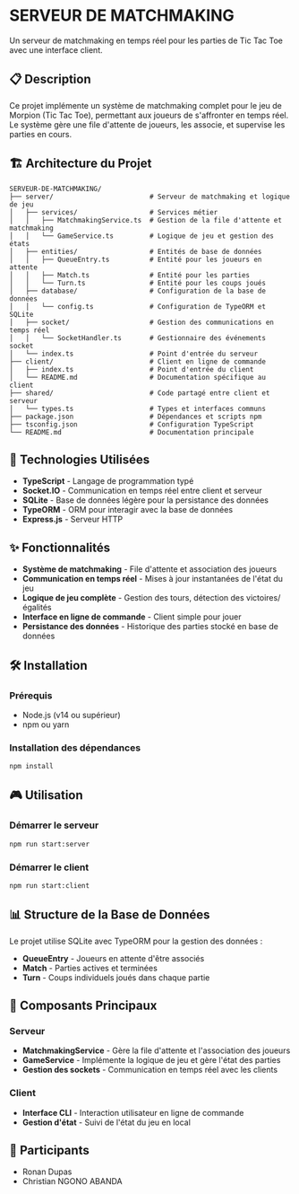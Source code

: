 # SERVEUR DE MATCHMAKING

Un serveur de matchmaking en temps réel pour les parties de Tic Tac Toe avec une interface client.

## 📋 Description

Ce projet implémente un système de matchmaking complet pour le jeu de Morpion (Tic Tac Toe), permettant aux joueurs de s'affronter en temps réel. Le système gère une file d'attente de joueurs, les associe, et supervise les parties en cours.

## 🏗️ Architecture du Projet

```
SERVEUR-DE-MATCHMAKING/
├── server/                        # Serveur de matchmaking et logique de jeu
│   ├── services/                  # Services métier
│   │   ├── MatchmakingService.ts  # Gestion de la file d'attente et matchmaking
│   │   └── GameService.ts         # Logique de jeu et gestion des états
│   ├── entities/                  # Entités de base de données
│   │   ├── QueueEntry.ts          # Entité pour les joueurs en attente
│   │   ├── Match.ts               # Entité pour les parties
│   │   └── Turn.ts                # Entité pour les coups joués
│   ├── database/                  # Configuration de la base de données
│   │   └── config.ts              # Configuration de TypeORM et SQLite
│   ├── socket/                    # Gestion des communications en temps réel
│   │   └── SocketHandler.ts       # Gestionnaire des événements socket
│   └── index.ts                   # Point d'entrée du serveur
├── client/                        # Client en ligne de commande
│   ├── index.ts                   # Point d'entrée du client
│   └── README.md                  # Documentation spécifique au client
├── shared/                        # Code partagé entre client et serveur
│   └── types.ts                   # Types et interfaces communs
├── package.json                   # Dépendances et scripts npm
├── tsconfig.json                  # Configuration TypeScript
└── README.md                      # Documentation principale
```

## 🚀 Technologies Utilisées

- **TypeScript** - Langage de programmation typé
- **Socket.IO** - Communication en temps réel entre client et serveur
- **SQLite** - Base de données légère pour la persistance des données
- **TypeORM** - ORM pour interagir avec la base de données
- **Express.js** - Serveur HTTP

## ✨ Fonctionnalités

- **Système de matchmaking** - File d'attente et association des joueurs
- **Communication en temps réel** - Mises à jour instantanées de l'état du jeu
- **Logique de jeu complète** - Gestion des tours, détection des victoires/égalités
- **Interface en ligne de commande** - Client simple pour jouer
- **Persistance des données** - Historique des parties stocké en base de données

## 🛠️ Installation

### Prérequis

- Node.js (v14 ou supérieur)
- npm ou yarn

### Installation des dépendances

```bash
npm install
```

## 🎮 Utilisation

### Démarrer le serveur

```bash
npm run start:server
```

### Démarrer le client

```bash
npm run start:client
```

## 📊 Structure de la Base de Données

Le projet utilise SQLite avec TypeORM pour la gestion des données :

- **QueueEntry** - Joueurs en attente d'être associés
- **Match** - Parties actives et terminées
- **Turn** - Coups individuels joués dans chaque partie

## 🧩 Composants Principaux

### Serveur

- **MatchmakingService** - Gère la file d'attente et l'association des joueurs
- **GameService** - Implémente la logique de jeu et gère l'état des parties
- **Gestion des sockets** - Communication en temps réel avec les clients

### Client

- **Interface CLI** - Interaction utilisateur en ligne de commande
- **Gestion d'état** - Suivi de l'état du jeu en local

## 👥 Participants

- Ronan Dupas
- Christian NGONO ABANDA